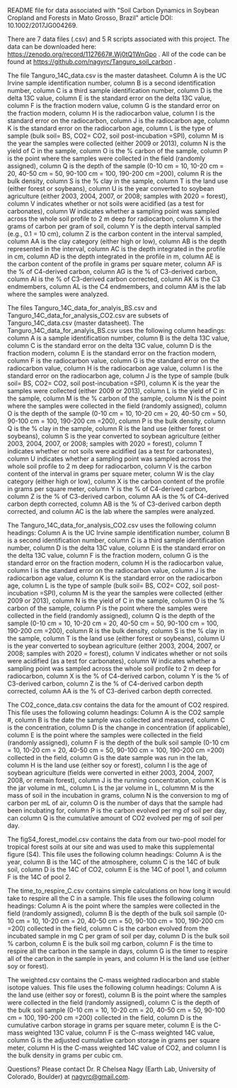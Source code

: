 README file for data associated with "Soil Carbon Dynamics in Soybean Cropland and Forests in Mato Grosso, Brazil" article DOI: 10.1002/2017JG004269.

There are 7 data files (.csv) and 5 R scripts associated with this project.  The data can be downloaded here: https://zenodo.org/record/1127667#.Wj0tQ1WnGpo . All of the code can be found at https://github.com/nagyrc/Tanguro_soil_carbon .   

The file Tanguro_14C_data.csv is the master datasheet.  Column A is the UC Irvine sample identification number, column B is a second identification number, column C is a third sample identification number, column D is the delta 13C value, column E is the standard error on the delta 13C value, column F is the fraction modern value, column G is the standard error on the fraction modern, column H is the radiocarbon value, column I is the standard error on the radiocarbon, column J is the radiocarbon age, column K is the standard error on the radiocarbon age, column L is the type of sample (bulk soil= BS, CO2= CO2, soil post-incubation =SPI), column M is the year the samples were collected (either 2009 or 2013), column N is the yield of C in the sample, column O is the % carbon of the sample, column P is the point where the samples were collected in the field (randomly assigned), column Q is the depth of the sample (0-10 cm = 10, 10-20 cm = 20, 40-50 cm = 50, 90-100 cm = 100, 190-200 cm =200), column R is the bulk density, column S is the % clay in the sample, column T is the land use (either forest or soybeans), column U is the year converted to soybean agriculture (either 2003, 2004, 2007, or 2008; samples with 2020 = forest), column V indicates whether or not soils were acidified (as a test for carbonates), column W indicates whether a sampling point was sampled across the whole soil profile to 2 m deep for radiocarbon, column X is the grams of carbon per gram of soil, column Y is the depth interval sampled (e.g., 0.1 = 10 cm), column Z is the carbon content in the interval sampled, column AA is the clay category (either high or low), column AB is the depth represented in the interval, column AC is the depth integrated in the profile in cm, column AD is the depth integrated in the profile in m, column AE is the carbon content of the profile in grams per square meter, column AF is the % of C4-derived carbon, column AG is the % of C3-derived carbon, column AI is the % of C3-derived carbon corrected, column AK is the C3 endmembers, column AL is the C4 endmembers, and column AM is the lab where the samples were analyzed.

The files Tanguro_14C_data_for_analyis_BS.csv and Tanguro_14C_data_for_analysis_CO2.csv are subsets of Tanguro_14C_data.csv (master datasheet).  The Tanguro_14C_data_for_analyis_BS.csv uses the following column headings: column A is a sample identification number, column B is the delta 13C value, column C is the standard error on the delta 13C value, column D is the fraction modern, column E is the standard error on the fraction modern, column F is the radiocarbon value, column G is the standard error on the radiocarbon value, column H is the radiocarbon age value, column I is the standard error on the radiocarbon age, column J is the type of sample (bulk soil= BS, CO2= CO2, soil post-incubation =SPI), column K is the year the samples were collected (either 2009 or 2013), column L is the yield of C in the sample, column M is the % carbon of the sample, column N is the point where the samples were collected in the field (randomly assigned), column O is the depth of the sample (0-10 cm = 10, 10-20 cm = 20, 40-50 cm = 50, 90-100 cm = 100, 190-200 cm =200), column P is the bulk density, column Q is the % clay in the sample, column R is the land use (either forest or soybeans), column S is the year converted to soybean agriculture (either 2003, 2004, 2007, or 2008; samples with 2020 = forest), column T indicates whether or not soils were acidified (as a test for carbonates), column U indicates whether a sampling point was sampled across the whole soil profile to 2 m deep for radiocarbon, column V is the carbon content of the interval in grams per square meter, column W is the clay category (either high or low), column X is the carbon content of the profile in grams per square meter, column Y is the % of C4-derived carbon, column Z is the % of C3-derived carbon, column AA is the % of C4-derived carbon depth corrected, column AB is the % of C3-derived carbon depth corrected, and column AC is the lab where the samples were analyzed.

The Tanguro_14C_data_for_analysis_CO2.csv uses the following column headings: Column A is the UC Irvine sample identification number, column B is a second identification number, column C is a third sample identification number, column D is the delta 13C value, column E is the standard error on the delta 13C value, column F is the fraction modern, column G is the standard error on the fraction modern, column H is the radiocarbon value, column I is the standard error on the radiocarbon value, column J is the radiocarbon age value, column K is the standard error on the radiocarbon age, column L is the type of sample (bulk soil= BS, CO2= CO2, soil post-incubation =SPI), column M is the year the samples were collected (either 2009 or 2013), column N is the yield of C in the sample, column O is the % carbon of the sample, column P is the point where the samples were collected in the field (randomly assigned), column Q is the depth of the sample (0-10 cm = 10, 10-20 cm = 20, 40-50 cm = 50, 90-100 cm = 100, 190-200 cm =200), column R is the bulk density, column S is the % clay in the sample, column T is the land use (either forest or soybeans), column U is the year converted to soybean agriculture (either 2003, 2004, 2007, or 2008; samples with 2020 = forest), column V indicates whether or not soils were acidified (as a test for carbonates), column W indicates whether a sampling point was sampled across the whole soil profile to 2 m deep for radiocarbon, column X is the % of C4-derived carbon, column Y is the % of C3-derived carbon, column Z is the % of C4-derived carbon depth corrected, column AA is the % of C3-derived carbon depth corrected.

The CO2_conce_data.csv contains the data for the amount of CO2 respired.  This file uses the following column headings: Column A is the CO2 sample #, column B is the date the sample was collected and measured, column C is the concentration, column D is the change in concentration (if applicable), column E is the point where the samples were collected in the field (randomly assigned), column F is the depth of the bulk soil sample (0-10 cm = 10, 10-20 cm = 20, 40-50 cm = 50, 90-100 cm = 100, 190-200 cm =200) collected in the field, column G is the date sample was run in the lab, column H is the land use (either soy or forest), column I is the age of soybean agriculture (fields were converted in either 2003, 2004, 2007, 2008, or remain forest), column J is the running concentration, column K is the jar volume in mL, column L is the jar volume in L, colummn M is the mass of soil in the incubation in grams, column N is the conversion to mg of carbon per mL of air, column O is the number of days that the sample had been incubating for, column P is the carbon evolved per mg of soil per day, can column Q is the cumulative amount of CO2 evolved per mg of soil per day.

The figS4_forest_model.csv contains the data from our two-pool model for tropical forest soils at our site and was used to make this supplemental figure (S4). This file uses the following column headings: Column A is the year, column B is the 14C of the atmosphere, column C is the 14C of bulk soil, column D is the 14C of CO2, column E is the 14C of pool 1, and column F is the 14C of pool 2.

The time_to_respire_C.csv contains simple calculations on how long it would take to respire all the C in a sample. This file uses the following column headings: Column A is the point where the samples were collected in the field (randomly assigned), column B is the depth of the bulk soil sample (0-10 cm = 10, 10-20 cm = 20, 40-50 cm = 50, 90-100 cm = 100, 190-200 cm =200) collected in the field, column C is the carbon evolved from the incubated sample in mg C per gram of soil per day, column D is the bulk soil % carbon, column E is the bulk soil mg carbon, column F is the time to respire all the carbon in the sample in days, column G is the timer to respire all of the carbon in the sample in years, and column H is the land use (either soy or forest). 

The weighted.csv contains the C-mass weighted radiocarbon and stable isotope values. This file uses the following column headings: Column A is the land use (either soy or forest), column B is the point where the samples were collected in the field (randomly assigned), column C is the depth of the bulk soil sample (0-10 cm = 10, 10-20 cm = 20, 40-50 cm = 50, 90-100 cm = 100, 190-200 cm =200) collected in the field, column D is the cumulative carbon storage in grams per square meter, column E is the C-mass weighted 13C value, column F is the C-mass weighted 14C value, column G is the adjusted cumulative carbon storage in grams per square meter, column H is the C-mass weighted 14C value of CO2, and column I is the bulk density in grams per cubic cm.



Questions?  Please contact Dr. R Chelsea Nagy (Earth Lab, University of Colorado, Boulder) at nagyrc@gmail.com.
